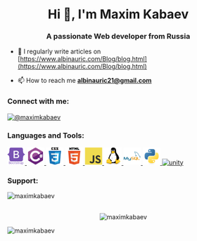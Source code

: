 <h1 align="center">Hi 👋, I'm Maxim Kabaev</h1>
<h3 align="center">A passionate Web developer from Russia</h3>

- 📝 I regularly write articles on [https://www.albinauric.com/Blog/blog.html](https://www.albinauric.com/Blog/blog.html)

- 📫 How to reach me **albinauric21@gmail.com**

<h3 align="left">Connect with me:</h3>
<p align="left">
<a href="https://dev.to/@maximkabaev" target="blank"><img align="center" src="https://raw.githubusercontent.com/rahuldkjain/github-profile-readme-generator/master/src/images/icons/Social/devto.svg" alt="@maximkabaev" height="30" width="40" /></a>
</p>

<h3 align="left">Languages and Tools:</h3>
<p align="left"> <a href="https://getbootstrap.com" target="_blank" rel="noreferrer"> <img src="https://raw.githubusercontent.com/devicons/devicon/master/icons/bootstrap/bootstrap-plain-wordmark.svg" alt="bootstrap" width="40" height="40"/> </a> <a href="https://www.w3schools.com/cs/" target="_blank" rel="noreferrer"> <img src="https://raw.githubusercontent.com/devicons/devicon/master/icons/csharp/csharp-original.svg" alt="csharp" width="40" height="40"/> </a> <a href="https://www.w3schools.com/css/" target="_blank" rel="noreferrer"> <img src="https://raw.githubusercontent.com/devicons/devicon/master/icons/css3/css3-original-wordmark.svg" alt="css3" width="40" height="40"/> </a> <a href="https://www.w3.org/html/" target="_blank" rel="noreferrer"> <img src="https://raw.githubusercontent.com/devicons/devicon/master/icons/html5/html5-original-wordmark.svg" alt="html5" width="40" height="40"/> </a> <a href="https://developer.mozilla.org/en-US/docs/Web/JavaScript" target="_blank" rel="noreferrer"> <img src="https://raw.githubusercontent.com/devicons/devicon/master/icons/javascript/javascript-original.svg" alt="javascript" width="40" height="40"/> </a> <a href="https://www.linux.org/" target="_blank" rel="noreferrer"> <img src="https://raw.githubusercontent.com/devicons/devicon/master/icons/linux/linux-original.svg" alt="linux" width="40" height="40"/> </a> <a href="https://www.mysql.com/" target="_blank" rel="noreferrer"> <img src="https://raw.githubusercontent.com/devicons/devicon/master/icons/mysql/mysql-original-wordmark.svg" alt="mysql" width="40" height="40"/> </a> <a href="https://www.python.org" target="_blank" rel="noreferrer"> <img src="https://raw.githubusercontent.com/devicons/devicon/master/icons/python/python-original.svg" alt="python" width="40" height="40"/> </a> <a href="https://unity.com/" target="_blank" rel="noreferrer"> <img src="https://www.vectorlogo.zone/logos/unity3d/unity3d-icon.svg" alt="unity" width="40" height="40"/> </a> </p>

<h3 align="left">Support:</h3>
<p><a href="https://www.buymeacoffee.com/maximkabaev"> <img align="left" src="https://cdn.buymeacoffee.com/buttons/v2/default-yellow.png" height="50" width="210" alt="maximkabaev" /></a></p><br><br>

<p><img src="https://github-readme-stats.vercel.app/api/top-langs?username=maximkabaev&show_icons=true&theme=dark&locale=en&layout=compact" alt="maximkabaev" height="300" width="400"/></p>

<p><img src="https://github-readme-streak-stats.herokuapp.com/?user=maximkabaev&theme=dark" alt="maximkabaev" height="300" width="400"/></p>

